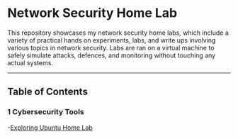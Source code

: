 <h1>Network Security Home Lab</h1>

This repository showcases my network security home labs, which include a variety of practical hands on experiments, labs, and write ups involving various topics in network security. Labs are ran on a virtual machine to safely simulate attacks, defences, and monitoring without touching any actual systems.

---

## Table of Contents

### 1 Cybersecurity Tools
-[Exploring Ubuntu Home Lab](/Cybersecurity_Tools/Exploring%20Ubuntu%20Home%20Lab.md)